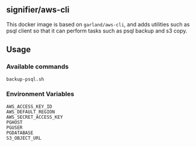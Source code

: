 ## signifier/aws-cli

This docker image is based on `garland/aws-cli`, and adds utilities such as psql client so that it can perform tasks such as psql backup and s3 copy.

## Usage

### Available commands
```
backup-psql.sh
```
### Environment Variables
```
AWS_ACCESS_KEY_ID
AWS_DEFAULT_REGION
AWS_SECRET_ACCESS_KEY
PGHOST
PGUSER
PGDATABASE
S3_OBJECT_URL
```
